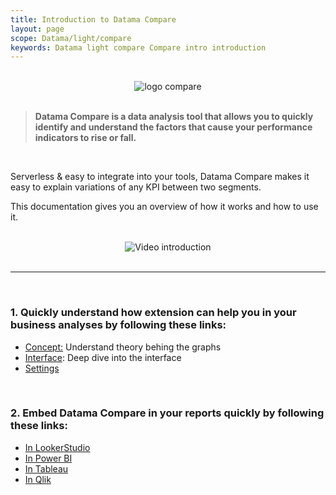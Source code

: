 ```yaml
---
title: Introduction to Datama Compare
layout: page
scope: Datama/light/compare
keywords: Datama light compare Compare intro introduction
---
```


<br>

<center><img src="{{site.url}}/{{site.baseurl}}/core_app/new/images/compare_icon.jpg" alt="logo compare" title="Datama Compare" /></center>

<br>

> **Datama Compare is a data analysis tool that allows you to quickly identify and understand the factors that cause your performance indicators to rise or fall.**

<br/>

Serverless & easy to integrate into your tools, Datama Compare makes it easy to explain variations of any KPI between two segments.

This documentation gives you an overview of how it works and how to use it.

<br>

<center><img src="{{site.url}}/{{site.baseurl}}/extensions/datama-compare/assets/gif/introduction.gif" alt="Video introduction" /></center>

<br>

---

<br>

### 1. Quickly understand how extension can help you in your business analyses by following these links:


   - [Concept:]({{site.url}}/{{site.baseurl}}/extensions/datama-compare/concept.html) Understand theory behing the graphs
   - [Interface]({{site.url}}/{{site.baseurl}}/extensions/datama-compare/structure.html): Deep dive into the interface
   - [Settings]({{site.url}}/{{site.baseurl}}/extensions/datama-compare/settings.html)

<br>

### 2. Embed Datama Compare in your reports quickly by following these links:
- [In LookerStudio]({{site.url}}/{{site.baseurl}}/extensions/how-to-use/looker-studio.html)
- [In Power BI]({{site.url}}/{{site.baseurl}}/extensions/how-to-use/power_bi.html)
- [In Tableau]({{site.url}}/{{site.baseurl}}/extensions/how-to-use/tableau.html)
- [In Qlik]({{site.url}}/{{site.baseurl}}/extensions/how-to-use/qlik.html)
<br>
